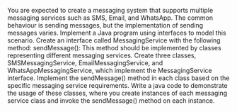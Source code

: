 You are expected to create a messaging system that supports multiple messaging services such as SMS, Email, and WhatsApp. The common behaviour is sending messages, but the implementation of sending messages varies. Implement a Java program using interfaces to model this scenario.
Create an interface called MessagingService with the following method:
sendMessage(): This method should be implemented by classes representing different messaging services.
Create three classes, SMSMessagingService, EmailMessagingService, and WhatsAppMessagingService, which implement the MessagingService interface. Implement the sendMessage() method in each class based on the specific messaging service requirements.
Write a java code to demonstrate the usage of these classes, where you create instances of each messaging service class and invoke the sendMessage() method on each instance.
